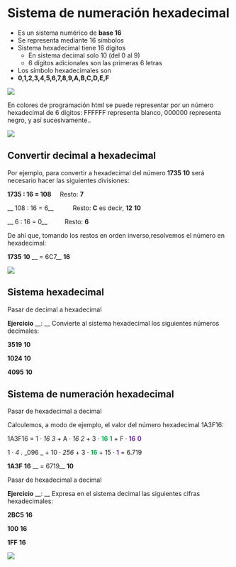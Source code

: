 # Sistema de numeración hexadecimal

* Es un sistema numérico de  __base 16__
* Se representa mediante 16 símbolos
* Sistema hexadecimal tiene 16 dígitos
  * En sistema decimal solo 10 \(del 0 al 9\)
  * 6 dígitos adicionales son las primeras 6 letras
* Los símbolo hexadecimales son
* __0\,1\,2\,3\,4\,5\,6\,7\,8\,9\,A\,B\,C\,D\,E\,F__

![](img/33%20Sistemas%20de%20numeracion%20%28hexadecimal%290.png)

En colores de programación html se puede representar por un número hexadecimal de 6 dígitos: FFFFFF representa blanco\, 000000 representa negro\, y así sucesivamente\.\.

![](img/33%20Sistemas%20de%20numeracion%20%28hexadecimal%291.png)

## Convertir decimal a hexadecimal

Por ejemplo\, para convertir a hexadecimal del número  __1735__  __10__  será necesario hacer las siguientes divisiones:

__1735 : 16 = 108__       Resto:  __7__

__  108 : 16 = 6__           Resto:  __C__  es decir\,  __12__  __10__

__      6 : 16 = 0__           Resto:  __6__

De ahí que\, tomando los restos en orden inverso\,resolvemos el número en hexadecimal:

__1735__  __10__  __ = 6C7__  __16__

![](img/33%20Sistemas%20de%20numeracion%20%28hexadecimal%292.png)

## Sistema hexadecimal

Pasar de decimal a hexadecimal

__Ejercicio__  __: __ Convierte al sistema hexadecimal los siguientes números decimales:

__3519__  __10__

__1024__  __10__

__4095__  __10__

## Sistema de numeración hexadecimal

Pasar de hexadecimal a decimal

Calculemos\, a modo de ejemplo\, el valor del número hexadecimal 1A3F16:

1A3F16 = 	1 ·  _16_  _3_  \+ A ·  _16_  _2_  \+ 3 ·  <span style="color:#00B050"> __16__ </span>  <span style="color:#00B050"> __1__ </span>  \+ F ·  <span style="color:#7030A0"> __16__ </span>  <span style="color:#7030A0"> __0__ </span>

1 ·  _4_  _\._  _096 _ \+ 10 ·  _256_  \+ 3 ·  <span style="color:#00B050"> __16__ </span>  \+ 15 ·  <span style="color:#7030A0"> __1__ </span>  = 6\.719

__1A3F__  __16__  __ = 6719__  __10__

Pasar de hexadecimal a decimal

__Ejercicio__  __: __ Expresa en el sistema decimal las siguientes cifras hexadecimales:

__2BC5__  __16__

__100__  __16__

__1FF__  __16__

![](img/33%20Sistemas%20de%20numeracion%20%28hexadecimal%293.png)

